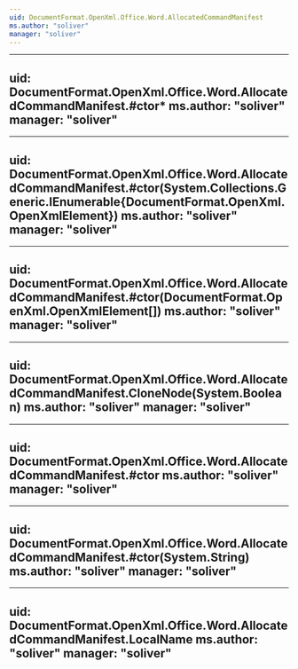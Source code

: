 ```yaml
---
uid: DocumentFormat.OpenXml.Office.Word.AllocatedCommandManifest
ms.author: "soliver"
manager: "soliver"
---
```


---
uid: DocumentFormat.OpenXml.Office.Word.AllocatedCommandManifest.#ctor*
ms.author: "soliver"
manager: "soliver"
---

---
uid: DocumentFormat.OpenXml.Office.Word.AllocatedCommandManifest.#ctor(System.Collections.Generic.IEnumerable{DocumentFormat.OpenXml.OpenXmlElement})
ms.author: "soliver"
manager: "soliver"
---

---
uid: DocumentFormat.OpenXml.Office.Word.AllocatedCommandManifest.#ctor(DocumentFormat.OpenXml.OpenXmlElement[])
ms.author: "soliver"
manager: "soliver"
---

---
uid: DocumentFormat.OpenXml.Office.Word.AllocatedCommandManifest.CloneNode(System.Boolean)
ms.author: "soliver"
manager: "soliver"
---

---
uid: DocumentFormat.OpenXml.Office.Word.AllocatedCommandManifest.#ctor
ms.author: "soliver"
manager: "soliver"
---

---
uid: DocumentFormat.OpenXml.Office.Word.AllocatedCommandManifest.#ctor(System.String)
ms.author: "soliver"
manager: "soliver"
---

---
uid: DocumentFormat.OpenXml.Office.Word.AllocatedCommandManifest.LocalName
ms.author: "soliver"
manager: "soliver"
---
